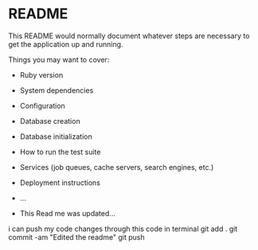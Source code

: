 # README

This README would normally document whatever steps are necessary to get the
application up and running.

Things you may want to cover:

* Ruby version

* System dependencies

* Configuration

* Database creation

* Database initialization

* How to run the test suite

* Services (job queues, cache servers, search engines, etc.)

* Deployment instructions

* ...
* This Read me was updated...

i can push my code changes through this code in terminal
	git add .
	git commit -am "Edited the readme"
	git push
